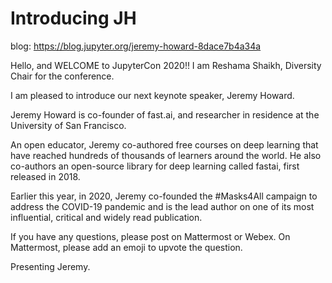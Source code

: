 # Introducing JH

blog:  https://blog.jupyter.org/jeremy-howard-8dace7b4a34a


Hello, and WELCOME to JupyterCon 2020!!  I am Reshama Shaikh, Diversity Chair for the conference.  

I am pleased to introduce our next keynote speaker, Jeremy Howard.  

Jeremy Howard is co-founder of fast.ai, and researcher in residence at the University of San Francisco. 

An open educator, Jeremy co-authored free courses on deep learning that have reached hundreds of thousands of learners around the world. He also co-authors an open-source library for deep learning called fastai, first released in 2018.

Earlier this year, in 2020, Jeremy co-founded the #Masks4All campaign to address the COVID-19 pandemic and is the lead author on one of its most influential, critical and widely read publication. 

If you have any questions, please post on Mattermost or Webex.  On Mattermost, please add an emoji to upvote the question.

Presenting Jeremy. 

